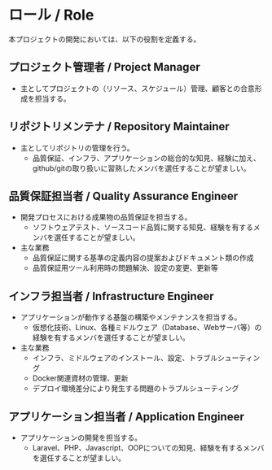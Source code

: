 # ロール / Role
本プロジェクトの開発においては、以下の役割を定義する。

## プロジェクト管理者 / Project Manager
- 主としてプロジェクトの（リソース、スケジュール）管理、顧客との合意形成を担当する。

## リポジトリメンテナ / Repository Maintainer
- 主としてリポジトリの管理を行う。
  - 品質保証、インフラ、アプリケーションの総合的な知見、経験に加え、github/gitの取り扱いに習熟したメンバを選任することが望ましい。

## 品質保証担当者 / Quality Assurance Engineer
- 開発プロセスにおける成果物の品質保証を担当する。
  - ソフトウェアテスト、ソースコード品質に関する知見、経験を有するメンバを選任することが望ましい。
- 主な業務
  - 品質保証に関する基準の定義内容の提案およびドキュメント類の作成
  - 品質保証用ツール利用時の問題解決、設定の変更、更新等

## インフラ担当者 / Infrastructure Engineer
- アプリケーションが動作する基盤の構築やメンテナンスを担当する。
  - 仮想化技術、Linux、各種ミドルウェア（Database、Webサーバ等）の経験を有するメンバを選任することが望ましい。
- 主な業務
  - インフラ、ミドルウェアのインストール、設定、トラブルシューティング
  - Docker関連資材の管理、更新
  - デプロイ環境差分により発生する問題のトラブルシューティング

## アプリケーション担当者 / Application Engineer
- アプリケーションの開発を担当する。
  - Laravel、PHP、Javascript、OOPについての知見、経験を有するメンバを選任することが望ましい。
